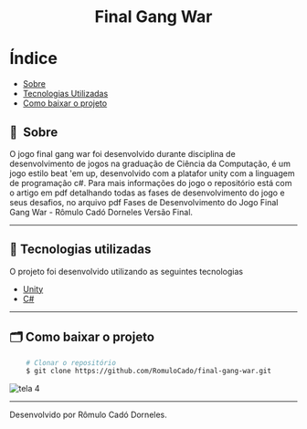 <h1 align="center"> Final Gang War<h1>

# Índice

- [Sobre](#-sobre)
- [Tecnologias Utilizadas](#-tecnologias-utilizadas)
- [Como baixar o projeto](#-como-baixar-o-projeto)

## 🔖&nbsp; Sobre
O jogo final gang war foi desenvolvido durante disciplina de desenvolvimento de jogos na graduação de Ciência da Computação, é um jogo estilo beat 'em up,
desenvolvido com a platafor unity com a linguagem de programação c#. 
Para mais informações do jogo o repositório está com o artigo em pdf detalhando todas as fases de desenvolvimento do jogo e seus desafios,
no arquivo pdf Fases de Desenvolvimento do Jogo Final Gang War - Rômulo Cadó Dorneles Versão Final.

---

## 🚀 Tecnologias utilizadas

O projeto foi desenvolvido utilizando as seguintes tecnologias

- [Unity](https://unity.com/pt)
- [C#](https://learn.microsoft.com/pt-br/dotnet/csharp/tour-of-csharp/)

---

## 🗂 Como baixar o projeto

```bash
    # Clonar o repositório
    $ git clone https://github.com/RomuloCado/final-gang-war.git
```

![tela 4](https://github.com/RomuloCado/final-gang-war/assets/79316323/a6ec4eb1-41cc-4eba-bf8b-62d46d8048a0)

---

Desenvolvido por Rômulo Cadó Dorneles.

